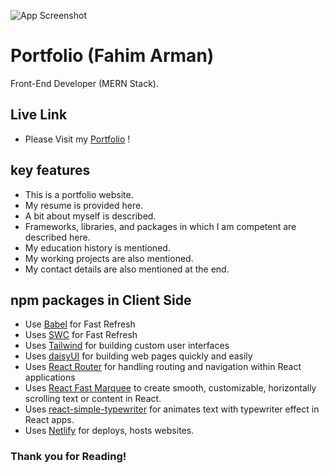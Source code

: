 ![App Screenshot](https://i.ibb.co/yn97fytF/logo-fahim-arman.png)

# Portfolio (Fahim Arman)

Front-End Developer (MERN Stack).

## Live Link

- Please Visit my [Portfolio](https://fahim-arman.netlify.app/) !

## key features

- This is a portfolio website.
- My resume is provided here.
- A bit about myself is described.
- Frameworks, libraries, and packages in which I am competent are described here.
- My education history is mentioned.
- My working projects are also mentioned.
- My contact details are also mentioned at the end.


## npm packages in Client Side

- Use [Babel](https://babeljs.io/) for Fast Refresh
- Uses [SWC](https://swc.rs/) for Fast Refresh
- Uses [Tailwind](https://tailwindcss.com/) for building custom user interfaces
- Uses [daisyUI](https://daisyui.com/) for building web pages quickly and easily
- Uses [React Router](https://reactrouter.com/) for handling routing and navigation within React applications
- Uses [React Fast Marquee](https://www.react-fast-marquee.com/) to create smooth, customizable, horizontally scrolling text or content in React.
- Uses [react-simple-typewriter](https://react-simple-typewriter.vercel.app/?path=/story/introduction--page) for animates text with typewriter effect in React apps.
- Uses [Netlify](https://www.netlify.com/) for deploys, hosts websites. 


### Thank you for Reading!
